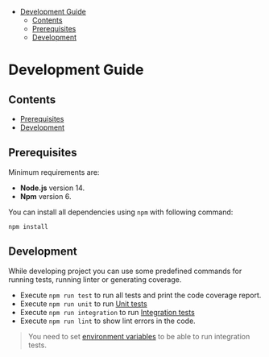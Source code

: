 <!-- START doctoc generated TOC please keep comment here to allow auto update -->
<!-- DON'T EDIT THIS SECTION, INSTEAD RE-RUN doctoc TO UPDATE -->

- [Development Guide](#development-guide)
  - [Contents](#contents)
  - [Prerequisites](#prerequisites)
  - [Development](#development)

<!-- END doctoc generated TOC please keep comment here to allow auto update -->

# Development Guide

## Contents

- [Prerequisites](#prerequisites)
- [Development](#development)

## Prerequisites

Minimum requirements are:

- **Node.js** version 14.
- **Npm** version 6.

You can install all dependencies using `npm` with following command:

```
npm install
```

## Development

While developing project you can use some predefined commands for running tests, running linter or generating coverage.

- Execute `npm run test` to run all tests and print the code coverage report.
- Execute `npm run unit` to run [Unit tests](../test/unit)
- Execute `npm run integration` to run [Integration tests](../test/integration)
- Execute `npm run lint` to show lint errors in the code.

> You need to set [environment variables](./HowToRun.md#environment-variables) to be able to run integration tests.
